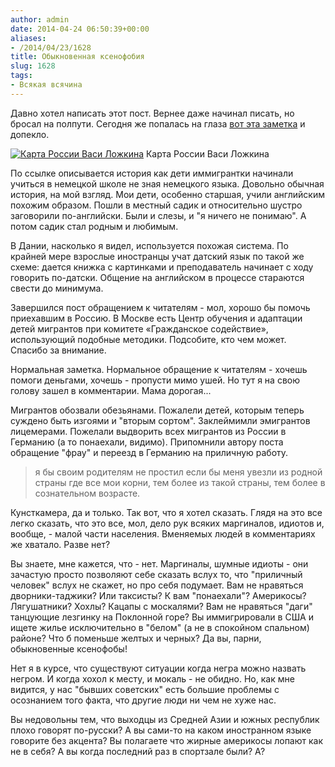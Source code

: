 ```yaml
---
author: admin
date: 2014-04-24 06:50:39+00:00
aliases:
- /2014/04/23/1628
title: Обыкновенная ксенофобия
slug: 1628
tags:
- Всякая всячина
---
```


Давно хотел написать этот пост. Вернее даже начинал писать, но бросал на полпути. Сегодня же попалась на глаза [вот эта заметка](http://pora-valit.livejournal.com/2303817.html) и допекло.

[![Карта России Васи Ложкина](/2014/04/208533_original.png)](/2014/04/208533_original.png) Карта России Васи Ложкина

По ссылке описывается история как дети иммигрантки начинали учиться в немецкой школе не зная немецкого языка. Довольно обычная история, на мой взгляд. Мои дети, особенно старшая, учили английским похожим образом. Пошли в местный садик и относительно шустро заговорили по-английски. Были и слезы, и "я ничего не понимаю". А потом садик стал родным и любимым.

<!--more-->

В Дании, насколько я видел, используется похожая система. По крайней мере взрослые иностранцы учат датский язык по такой же схеме: дается книжка с картинками и преподаватель начинает с ходу говорить по-датски. Общение на английском в процессе стараются свести до минимума.

Завершился пост обращением к читателям - мол, хорошо бы помочь приехавшим в Россию. В Москве есть Центр обучения и адаптации детей мигрантов при комитете «Гражданское содействие», использующий подобные методики. Подсобите, кто чем может. Спасибо за внимание.

Нормальная заметка. Нормальное обращение к читателям - хочешь помоги деньгами, хочешь - пропусти мимо ушей. Но тут я на свою голову зашел в комментарии. Мама дорогая...

Мигрантов обозвали обезьянами. Пожалели детей, которым теперь суждено быть изгоями и "вторым сортом". Заклеймимли эмигрантов лицемерами. Пожелали выдворить всех мигрантов из России в Германию (а то понаехали, видимо). Припомнили автору поста обращение "фрау" и переезд в Германию на приличную работу.

> я бы своим родителям не простил если бы меня увезли из родной страны где все мои корни, тем более из такой страны, тем более в сознательном возрасте.

Кунсткамера, да и только. Так вот, что я хотел сказать. Глядя на это все легко сказать, что это все, мол, дело рук всяких маргиналов, идиотов и, вообще, - малой части населения. Вменяемых людей в комментариях же хватало. Разве нет?

Вы знаете, мне кажется, что - нет. Маргиналы, шумные идиоты - они зачастую просто позволяют себе сказать вслух то, что "приличный человек" вслух не скажет, но про себя подумает. Вам не нравяться дворники-таджики? Или таксисты? К вам "понаехали"? Америкосы? Лягушатники? Хохлы? Кацапы с москалями? Вам не нравяться "даги" танцующие лезгинку на Поклонной горе? Вы иммигрировали в США и ищете жилье исключительно в "белом" (а не в спокойном спальном) районе? Что б поменьше желтых и черных? Да вы, парни, обыкновенные ксенофобы!

Нет я в курсе, что существуют ситуации когда негра можно назвать негром. И когда хохол к месту, и мокаль - не обидно. Но, как мне видится, у нас "бывших советских" есть большие проблемы с осознанием того факта, что другие люди ни чем не хуже нас.

Вы недовольны тем, что выходцы из Средней Азии и южных республик плохо говорят по-русски? А вы сами-то на каком иностранном языке говорите без акцента? Вы полагаете что жирные америкосы лопают как не в себя? А вы когда последний раз в спортзале были? А?
